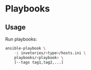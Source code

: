 # Playbooks

## Usage

Run playbooks:
```bash
ansible-playbook \
    -i invetories/<type>/hosts.ini \
    playbooks/<playbook> \
    [--tags tag1,tag2,...]
```
